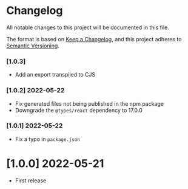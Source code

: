 # Changelog

All notable changes to this project will be documented in this file.

The format is based on [Keep a Changelog](https://keepachangelog.com/en/1.0.0/),
and this project adheres to [Semantic Versioning](https://semver.org/spec/v2.0.0.html).

### [1.0.3]

-   Add an export transpiled to CJS

### [1.0.2] 2022-05-22

-   Fix generated files not being published in the npm package
-   Downgrade the `@types/react` dependency to 17.0.0

### [1.0.1] 2022-05-22

-   Fix a typo in `package.json`

# [1.0.0] 2022-05-21

-   First release
